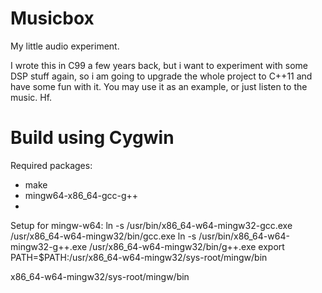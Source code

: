 
Musicbox
========

My little audio experiment.

I wrote this in C99 a few years back, but i want to experiment with some
DSP stuff again, so i am going to upgrade the whole project to C++11 and
have some fun with it. You may use it as an example, or just listen to
the music. Hf.

Build using Cygwin
==================

Required packages:
  - make
  - mingw64-x86_64-gcc-g++
  - 

Setup for mingw-w64:
    ln -s /usr/bin/x86_64-w64-mingw32-gcc.exe /usr/x86_64-w64-mingw32/bin/gcc.exe
    ln -s /usr/bin/x86_64-w64-mingw32-g++.exe /usr/x86_64-w64-mingw32/bin/g++.exe
    export PATH=$PATH:/usr/x86_64-w64-mingw32/sys-root/mingw/bin

x86_64-w64-mingw32/sys-root/mingw/bin